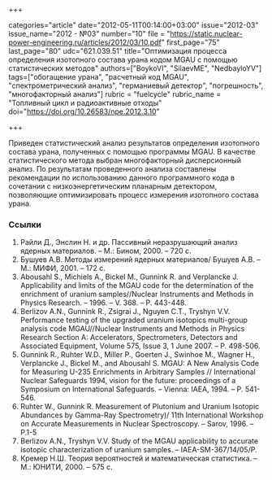 +++

categories="article"
date="2012-05-11T00:14:00+03:00"
issue="2012-03"
issue_name="2012 - №03"
number="10"
file = "https://static.nuclear-power-engineering.ru/articles/2012/03/10.pdf"
first_page="75"
last_page="80"
udc="621.039.51"
title="Оптимизация процесса определения изотопного состава урана кодом MGAU с помощью статистических методов"
authors=["BoykoVI", "SilaevME", "NedbayloYV"]
tags=["обогащение урана", "расчетный код MGAU", "спектрометрический анализ", "германиевый детектор", "погрешность", "многофакторный анализ"]
rubric = "fuelcycle"
rubric_name = "Топливный цикл и радиоактивные отходы"
doi="https://doi.org/10.26583/npe.2012.3.10"

+++

Приведен статистический анализ результатов определения изотопного состава урана, полученных с помощью программы MGAU. В качестве статистического метода выбран многофакторный дисперсионный анализ. По результатам проведенного анализа составлены рекомендации по использованию данного программного кода в сочетании c низкоэнергетическим планарным детектором, позволяющие оптимизировать процесс измерения изотопного состава урана.

### Ссылки

1. Райли Д., Энслин Н. и др. Пассивный неразрушающий анализ ядерных материалов. – М.: Бином, 2000. – 720 с.
2. Бушуев А.В. Методы измерений ядерных материалов/ Бушуев А.В. – М.: МИФИ, 2001. – 172 с.
3. Abousahl S., Michiels A., Bickel M., Gunnink R. and Verplancke J. Applicability and limits of the MGAU code for the determination of the enrichment of uranium samples//Nuclear Instruments and Methods in Physics Research. – 1996. – V. 368. – P. 443-448.
4. Berlizov A.N., Gunnink R., Zsigrai J., Nguyen C.T., Tryshyn V.V. Performance testing of the upgraded uranium isotopics multi-group analysis code MGAU//Nuclear Instruments and Methods in Physics Research Section A: Accelerators, Spectrometers, Detectors and Associated Equipment, Volume 575, Issue 3, 1 June 2007. – P. 498-506.
5. Gunnink R., Ruhter W.D., Miller P., Goerten J., Swinhoe M., Wagner H., Verplancke J., Bickel M., and Abousahl S. MGAU: A New Analysis Code for Measuring U-235 Enrichments in Arbitrary Samples // International Nuclear Safeguards 1994, vision for the future: proceedings of a Symposium on International Safeguards. – Vienna: IAEA, 1994. – P. 541-546.
6. Ruhter W., Gunnink R. Measurement of Plutonium and Uranium Isotopic Abundances by Gamma-Ray Spectrometry)/ 11th International Workshop on Accurate Measurements in Nuclear Spectroscopy. – Sarov, 1996. – P.1-5
7. Berlizov A.N., Tryshyn V.V. Study of the MGAU applicability to accurate isotopic characterization of uranium samples. – IAEA-SM-367/14/05/P.
8. Кремер Н.Ш. Теория вероятностей и математическая статистика. – М.: ЮНИТИ, 2000. – 575 c.